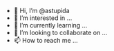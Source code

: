 - 👋 Hi, I’m @astupida
- 👀 I’m interested in ...
- 🌱 I’m currently learning ...
- 💞️ I’m looking to collaborate on ...
- 📫 How to reach me ...

<!---
astupida/astupida is a ✨ special ✨ repository because its `README.md` (this file) appears on your GitHub profile.
You can click the Preview link to take a look at your changes.
--->

